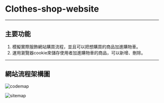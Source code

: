# Clothes-shop-website
---
## 主要功能
1. 模擬實際服飾網站購買流程，並且可以把想購買的商品加進購物車。
2. 運用瀏覽器cookie來儲存使用者加進購物車的商品，可以新增、刪除。
---
## 網站流程架構圖
![codemap](https://github.com/pt0303ff/Clothes-shop-website/assets/85691121/f7544416-aed2-4817-be61-5b60f259336b)

![sitemap](https://github.com/pt0303ff/Clothes-shop-website/assets/85691121/3159e9b3-48e5-4abc-ad9f-178abfdc4dbc)
